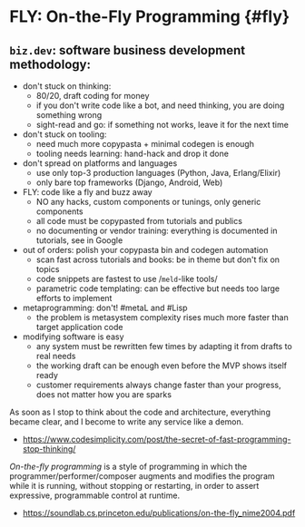 # FLY: On-the-Fly Programming {#fly}

## `biz.dev`: software business development methodology:

* don't stuck on thinking:
    * 80/20, draft coding for money
    * if you don't write code like a bot, and need thinking, you are doing something wrong
    * sight-read and go: if something not works, leave it for the next time
* don't stuck on tooling:
    * need much more copypasta + minimal codegen is enough
    * tooling needs learning: hand-hack and drop it done
* don't spread on platforms and languages
    * use only top-3 production languages (Python, Java, Erlang/Elixir)
    * only bare top frameworks (Django, Android, Web)
* FLY: code like a fly and buzz away
    * NO any hacks, custom components or tunings, only generic components
    * all code must be copypasted from tutorials and publics
    * no documenting or vendor training: everything is documented in tutorials, see in Google
* out of orders: polish your copypasta bin and codegen automation
    * scan fast across tutorials and books: be in theme but don't fix on topics
    * code snippets are fastest to use /`meld`-like tools/
    * parametric code templating: can be effective but needs too large efforts to implement
* metaprogramming: don't! #metaL and #Lisp
    * the problem is metasystem complexity rises much more faster than target application code
* modifying software is easy
    * any system must be rewritten few times by adapting it from drafts to real needs
    * the working draft can be enough even before the MVP shows itself ready
    * customer requirements always change faster than your progress, does not matter how you are sparks



As soon as I stop to think about the code and architecture, everything became
clear, and I become to write any service like a demon.

* https://www.codesimplicity.com/post/the-secret-of-fast-programming-stop-thinking/

*On-the-fly programming* is a style of programming in which the
programmer/performer/composer augments and modifies the program while it is
running, without stopping or restarting, in order to assert expressive,
programmable control at runtime.

* https://soundlab.cs.princeton.edu/publications/on-the-fly_nime2004.pdf
